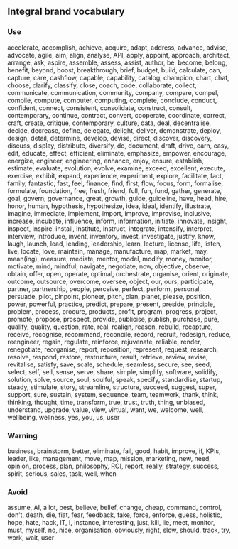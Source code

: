 ## Integral brand vocabulary 

### Use 
accelerate, accomplish, achieve, acquire, adapt, address, advance, advise, advocate, agile, aim, align, analyse, API, apply, appoint, approach, architect, arrange, ask, aspire, assemble, assess, assist, author, be, become, belong, benefit, beyond, boost, breakthrough, brief, budget, build, calculate, can, capture, care, cashflow, capable, capability, catalog, champion, chart, chat, choose, clarify, classify, close, coach, code, collaborate, collect, communicate, communication, community, company, compare, compel, compile, compute, computer, computing, complete, conclude, conduct, confident, connect, consistent, consolidate, construct, consult, contemporary, continue, contract, convert, cooperate, coordinate, correct, craft, create, critique, contemporary, culture, data, deal, decentralise, decide, decrease, define, delegate, delight, deliver, demonstrate, deploy, design, detail, determine, develop, devise, direct, discover, discovery, discuss, display, distribute, diversify, do, document, draft, drive, earn, easy, edit, educate, effect, efficient, eliminate, emphasize, empower, encourage, energize, engineer, engineering, enhance, enjoy, ensure, establish, estimate, evaluate, evolution, evolve, examine, exceed, excellent, execute, exercise, exhibit, expand, experience, experiment, explore, facilitate, fact, family, fantastic, fast, feel, finance, find, first, flow, focus, form, formalise, formulate, foundation, free, fresh, friend, full, fun, fund, gather, generate, goal, govern, governance, great, growth, guide, guideline, have, head, hire, honor, human, hypothesis, hypothesize, idea, ideal, identify, illustrate, imagine, immediate, implement, import, improve, improvise, inclusive, increase, incubate, influence, inform, information, initiate, innovate, insight, inspect, inspire, install, institute, instruct, integrate, intensify, interpret, interview, introduce, invent, inventory, invest, investigate, justify, know, laugh, launch, lead, leading, leadership, learn, lecture, license, life, listen, live, locate, love, maintain, manage, manufacture, map, market, may, mean(ing), measure, mediate, mentor, model, modify, money, monitor, motivate, mind, mindful, navigate, negotiate, now, objective, observe, obtain, offer, open, operate, optimal, orchestrate, organise, orient, originate, outcome, outsource, overcome, oversee, object, our, ours, participate, partner, partnership, people, perceive, perfect, perform, personal, persuade, pilot, pinpoint, pioneer, pitch, plan, planet, please, position, power, powerful, practice, predict, prepare, present, preside, principle, problem, process, procure, products, profit, program, progress, project, promote, propose, prospect, provide, publicise, publish, purchase, pure, qualify, quality, question, rate, real, realign, reason, rebuild, recapture, receive, recognise, recommend, reconcile, record, recruit, redesign, reduce, reengineer, regain, regulate, reinforce, rejuvenate, reliable, render, renegotiate, reorganise, report, reposition, represent, request, research, resolve, respond, restore, restructure, result, retrieve, review, revise, revitalise, satisfy, save, scale, schedule, seamless, secure, see, seed, select, self, sell, sense, serve, share, simple, simplify, software, solidify, solution, solve, source, soul, soulful, speak, specify, standardise, startup, steady, stimulate, story, streamline, structure, succeed, suggest, super, support, sure, sustain, system, sequence, team, teamwork, thank, think, thinking, thought, time, transform, true, trust, truth, thing, unbiased, understand, upgrade, value, view, virtual, want, we, welcome, well, wellbeing, wellness, yes, you, us, user

### Warning
business, brainstorm, better, eliminate, fail, good, habit, improve, if, KPIs, leader, like, management, move, map, mission, marketing, new, need, opinion, process, plan, philosophy, ROI, report, really, strategy, success, spirit, serious, sales, task, well, when 

### Avoid 
assume, AI, a lot, best, believe, belief, change, cheap, command, control, don’t, death, die, fiat, fear, feedback, fake, force, enforce, guess, holistic, hope, hate, hack, IT, I, Instance, interesting, just, kill, lie, meet, monitor, must, myself, no, nice, organisation, obviously, right, slow, should, track, try, work, wait, user